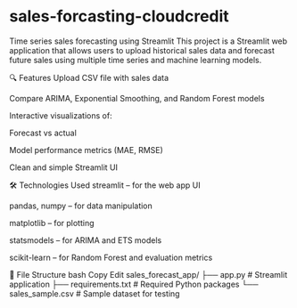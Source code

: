 # sales-forcasting-cloudcredit
Time series sales forecasting using Streamlit
This project is a Streamlit web application that allows users to upload historical sales data and forecast future sales using multiple time series and machine learning models.

🔍 Features
Upload CSV file with sales data

Compare ARIMA, Exponential Smoothing, and Random Forest models

Interactive visualizations of:

Forecast vs actual

Model performance metrics (MAE, RMSE)

Clean and simple Streamlit UI

🛠️ Technologies Used
streamlit – for the web app UI

pandas, numpy – for data manipulation

matplotlib – for plotting

statsmodels – for ARIMA and ETS models

scikit-learn – for Random Forest and evaluation metrics

📂 File Structure
bash
Copy
Edit
sales_forecast_app/
├── app.py               # Streamlit application
├── requirements.txt     # Required Python packages
└── sales_sample.csv     # Sample dataset for testing
